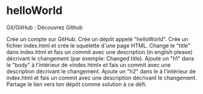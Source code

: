 # helloWorld

Git/GitHub : Découvrez Github

Crée un compte sur GitHub. Crée un dépôt appelé "helloWorld". Crée un fichier index.html et crée le squelette d'une page HTML. 
Change le "title" dans index.html et fais un commit avec une description (in english please) décrivant le changement (par exemple: Changed title). 
Ajoute un "h1" dans le "body" à l'intérieur de «index.html» et fais un commit avec une description décrivant le changement. 
Ajoute un "h2" dans le <body> à l'intérieur de index.html et fais un commit avec une description décrivant le changement. 
Partage le lien vers ton dépôt comme solution à ce défi.
